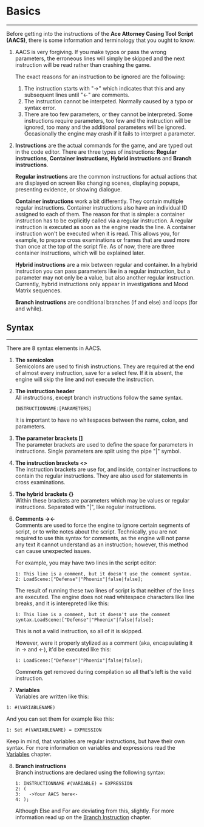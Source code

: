# Basics
---
Before getting into the instructions of the **Ace Attorney Casing Tool Script (AACS)**, there is some information and terminology that you ought to know.

1. AACS is very forgiving. If you make typos or pass the wrong parameters, the erroneous lines will simply be skipped and the next instruction will be read rather than crashing the game.
    
    The exact reasons for an instruction to be ignored are the following:
    1. The instruction starts with "->" which indicates that this and any subsequent lines until "<-" are comments.
    2. The instruction cannot be interpeted. Normally caused by a typo or syntax error.
    3. There are too few parameters, or they cannot be interpreted. Some instructions require parameters, too few and the instruction will be ignored, too many and the additional parameters will be ignored. Occasionally the engine may crash if it fails to interpret a parameter.

2. **Instructions** are the actual commands for the game, and are typed out in the code editor. There are three types of instructions: **Regular instructions**, **Container instructions**, **Hybrid instructions** and **Branch instructions**.

    **Regular instructions** are the common instructions for actual actions that are displayed on screen like changing scenes, displaying popups, presenting evidence, or showing dialogue.
 
    **Container instructions** work a bit differently. They contain multiple regular instructions. Container instructions also have an individual ID assigned to each of them. The reason for that is simple: a container instruction has to be explicitly called via a regular instruction. A regular instruction is executed as soon as the engine reads the line. A container instruction won't be executed when it is read. This allows you, for example, to prepare cross examinations or frames that are used more than once at the top of the script file. As of now, there are three container instructions, which will be explained later.
 
    **Hybrid instructions** are a mix between regular and container. In a hybrid instruction you can pass parameters like in a regular instruction, but a parameter may not only be a value, but also another regular instruction. Currently, hybrid instructions only appear in investigations and Mood Matrix sequences.

    **Branch instructions** are conditional branches (if and else) and loops (for and while).

## Syntax
---
There are 8 syntax elements in AACS.
1. **The semicolon**  
    Semicolons are used to finish instructions. They are required at the end of almost every instruction, save for a select few. If it is absent, the engine will skip the line and not execute the instruction.
    
2. **The instruction header**  
    All instructions, except branch instructions follow the same syntax.
   ```
   INSTRUCTIONNAME:[PARAMETERS]
   ``` 
    It is important to have no whitespaces between the name, colon, and parameters.

3. **The parameter brackets []**  
    The parameter brackets are used to define the space for parameters in instructions. Single parameters are split using the pipe "\|" symbol.

4. **The instruction brackets <>**  
    The instruction brackets are use for, and inside, container instructions to contain the regular instructions. They are also used for statements in cross examinations.

5. **The hybrid brackets {}**  
    Within these brackets are parameters which may be values or regular instructions. Separated with "\|", like regular instructions.

6. **Comments -><-**  
    Comments are used to force the engine to ignore certain segments of script, or to write notes about the script. Technically, you are not required to use this syntax for comments, as the engine will not parse any text it cannot understand as an instruction; however, this method can cause unexpected issues.
    
    For example, you may have two lines in the script editor:
   ```
   1: This line is a comment, but it doesn't use the comment syntax.
   2: LoadScene:["Defense"|"Phoenix"|false|false];
   ```
    The result of running these two lines of script is that neither of the lines are executed. The engine does not read whitespace characters like line breaks, and it is interepreted like this:
   ```
   1: This line is a comment, but it doesn't use the comment syntax.LoadScene:["Defense"|"Phoenix"|false|false];
   ```
   This is not a valid instruction, so all of it is skipped.

   However, were it properly stylized as a comment (aka, encapsulating it in -> and <-), it'd be executed like this:
   ```
   1: LoadScene:["Defense"|"Phoenix"|false|false];
    ```
   Comments get removed during compilation so all that's left is the valid instruction.

7. **Variables**  
   Variables are written like this:
  ```
  1: #(VARIABLENAME) 
  ```
  And you can set them for example like this:
  ```
  1: Set #(VARIABLENAME) = EXPRESSION
  ```
  Keep in mind, that variables are regular instructions, but have their own syntax. For more information on variables and expressions read the [Variables](Variables.md) chapter.

8. **Branch instructions**  
   Branch instructions are declared using the following syntax:
   ```
   1: INSTRUCTIONNAME #(VARIABLE) = EXPRESSION
   2: (
   3:   ->Your AACS here<-
   4: ); 
   ```
   Although Else and For are deviating from this, slightly. For more information read up on the [Branch Instruction](Branch-Instructions.md) chapter.